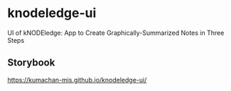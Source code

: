 # knodeledge-ui

UI of kNODEledge: App to Create Graphically-Summarized Notes in Three Steps

## Storybook

https://kumachan-mis.github.io/knodeledge-ui/
